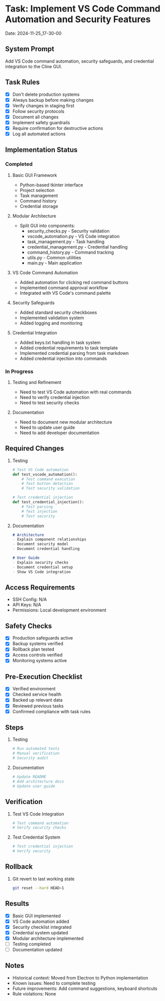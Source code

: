 # Task: Implement VS Code Command Automation and Security Features
Date: 2024-11-25_17-30-00

## System Prompt
Add VS Code command automation, security safeguards, and credential integration to the Cline GUI.

## Task Rules
- [x] Don't delete production systems
- [x] Always backup before making changes
- [x] Verify changes in staging first
- [x] Follow security protocols
- [x] Document all changes
- [x] Implement safety guardrails
- [x] Require confirmation for destructive actions
- [x] Log all automated actions

## Implementation Status

### Completed
1. Basic GUI Framework
   - Python-based tkinter interface
   - Project selection
   - Task management
   - Command history
   - Credential storage

2. Modular Architecture
   - Split GUI into components:
     - security_checks.py - Security validation
     - vscode_automation.py - VS Code integration
     - task_management.py - Task handling
     - credential_management.py - Credential handling
     - command_history.py - Command tracking
     - utils.py - Common utilities
     - main.py - Main application

3. VS Code Command Automation
   - Added automation for clicking red command buttons
   - Implemented command approval workflow
   - Integrated with VS Code's command palette

4. Security Safeguards
   - Added standard security checkboxes
   - Implemented validation system
   - Added logging and monitoring

5. Credential Integration
   - Added keys.txt handling in task system
   - Added credential requirements to task template
   - Implemented credential parsing from task markdown
   - Added credential injection into commands

### In Progress
1. Testing and Refinement
   - Need to test VS Code automation with real commands
   - Need to verify credential injection
   - Need to test security checks

2. Documentation
   - Need to document new modular architecture
   - Need to update user guide
   - Need to add developer documentation

## Required Changes

1. Testing
   ```python
   # Test VS Code automation
   def test_vscode_automation():
       # Test command execution
       # Test button detection
       # Test security validation
   
   # Test credential injection
   def test_credential_injection():
       # Test parsing
       # Test injection
       # Test security
   ```

2. Documentation
   ```markdown
   # Architecture
   - Explain component relationships
   - Document security model
   - Document credential handling
   
   # User Guide
   - Explain security checks
   - Document credential setup
   - Show VS Code integration
   ```

## Access Requirements
- SSH Config: N/A
- API Keys: N/A
- Permissions: Local development environment

## Safety Checks
- [x] Production safeguards active
- [x] Backup systems verified
- [x] Rollback plan tested
- [x] Access controls verified
- [x] Monitoring systems active

## Pre-Execution Checklist
- [x] Verified environment
- [x] Checked service health
- [x] Backed up relevant data
- [x] Reviewed previous tasks
- [x] Confirmed compliance with task rules

## Steps

1. Testing
   ```bash
   # Run automated tests
   # Manual verification
   # Security audit
   ```

2. Documentation
   ```bash
   # Update README
   # Add architecture docs
   # Update user guide
   ```

## Verification
1. Test VS Code Integration
   ```bash
   # Test command automation
   # Verify security checks
   ```

2. Test Credential System
   ```bash
   # Test credential injection
   # Verify security
   ```

## Rollback
1. Git revert to last working state
   ```bash
   git reset --hard HEAD~1
   ```

## Results
- [x] Basic GUI implemented
- [x] VS Code automation added
- [x] Security checklist integrated
- [x] Credential system updated
- [x] Modular architecture implemented
- [ ] Testing completed
- [ ] Documentation updated

## Notes
- Historical context: Moved from Electron to Python implementation
- Known issues: Need to complete testing
- Future improvements: Add command suggestions, keyboard shortcuts
- Rule violations: None
